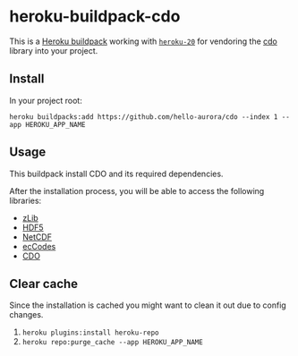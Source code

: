 # heroku-buildpack-cdo

This is a [Heroku buildpack](http://devcenter.heroku.com/articles/buildpacks) working with [`heroku-20`](https://devcenter.heroku.com/articles/stack) for vendoring the [cdo](https://code.mpimet.mpg.de/projects/cdo) library into your project.

## Install

In your project root:

`heroku buildpacks:add https://github.com/hello-aurora/cdo --index 1 --app HEROKU_APP_NAME`

## Usage

This buildpack install CDO and its required dependencies.

After the installation process, you will be able to access the following libraries:

- [zLib](https://www.zlib.net/)
- [HDF5](https://portal.hdfgroup.org/display/HDF5/HDF5)
- [NetCDF](https://www.unidata.ucar.edu/software/netcdf/)
- [ecCodes](https://confluence.ecmwf.int/display/ECC)
- [CDO](https://code.mpimet.mpg.de/projects/cdo)

## Clear cache

Since the installation is cached you might want to clean it out due to config changes.

1. `heroku plugins:install heroku-repo`
2. `heroku repo:purge_cache --app HEROKU_APP_NAME`
